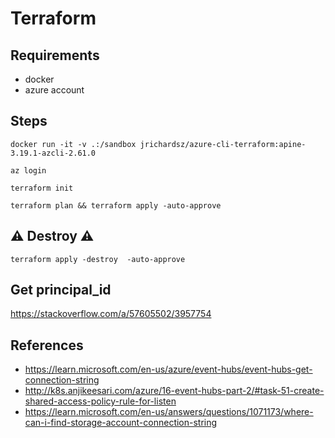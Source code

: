 # Terraform


## Requirements

- docker
- azure account


## Steps

```
docker run -it -v .:/sandbox jrichardsz/azure-cli-terraform:apine-3.19.1-azcli-2.61.0

az login

terraform init

terraform plan && terraform apply -auto-approve
```

## :warning: Destroy :warning:

```
terraform apply -destroy  -auto-approve
```

## Get principal_id

https://stackoverflow.com/a/57605502/3957754

## References

- https://learn.microsoft.com/en-us/azure/event-hubs/event-hubs-get-connection-string
- http://k8s.anjikeesari.com/azure/16-event-hubs-part-2/#task-51-create-shared-access-policy-rule-for-listen
- https://learn.microsoft.com/en-us/answers/questions/1071173/where-can-i-find-storage-account-connection-string